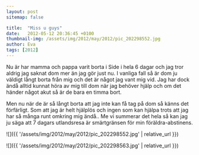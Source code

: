 ```yaml
---
layout: post
sitemap: false

title:  "Miss u guys"
date:   2012-05-12 20:36:45 +0100
thumbnail-img: /assets/img/2012/may/2012/pic_202298552.jpg
author: Eva
tags: [2012]
---
```


Nu är har mamma och pappa varit borta i  Side i hela 6 dagar och jag tror aldrig jag saknat dom mer än jag gör just nu. I vanliga fall så är dom ju väldigt långt borta från mig och det är något jag vant mig vid. Jag har dock ändå alltid kunnat höra av mig till dom när jag behöver hjälp och om det händer något akut så är de bara en timma bort.

Men nu när de är så långt borta att jag inte kan få tag på dom så känns det förfärligt. Som att jag är helt hjälplös och ingen som kan hjälpa trots att jag har så många runt omkring mig ändå.. Me vi summerar det hela så kan jag ju säga att 7 dagars utlandsresa är smärtgränsen för min föräldra-abstinens.

![]({{ '/assets/img/2012/may/2012/pic_202298552.jpg'  | relative_url }})

![]({{ '/assets/img/2012/may/2012/pic_202298563.jpg'  | relative_url }})

